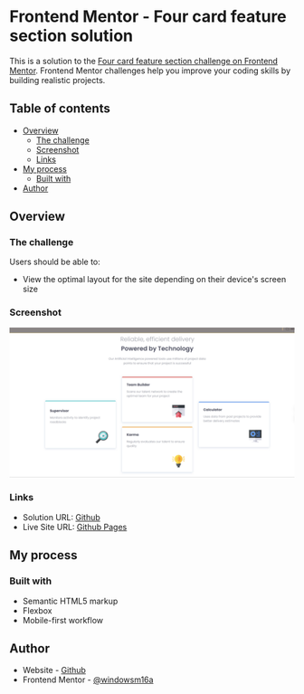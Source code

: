 # Frontend Mentor - Four card feature section solution

This is a solution to the [Four card feature section challenge on Frontend Mentor](https://www.frontendmentor.io/challenges/four-card-feature-section-weK1eFYK). Frontend Mentor challenges help you improve your coding skills by building realistic projects.

## Table of contents

- [Overview](#overview)
  - [The challenge](#the-challenge)
  - [Screenshot](#screenshot)
  - [Links](#links)
- [My process](#my-process)
  - [Built with](#built-with)
- [Author](#author)

## Overview

### The challenge

Users should be able to:

- View the optimal layout for the site depending on their device's screen size

### Screenshot

![My Solution](./screenshot.png)

### Links

- Solution URL: [Github](https://github.com/windowsm16a/four-card)
- Live Site URL: [Github Pages](https://windowsm16a.github.io/four-card)

## My process

### Built with

- Semantic HTML5 markup
- Flexbox
- Mobile-first workflow

## Author

- Website - [Github](https://github.com/windowsm16a)
- Frontend Mentor - [@windowsm16a](https://www.frontendmentor.io/profile/windowsm16a)
